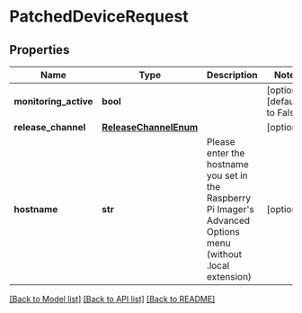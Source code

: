 # PatchedDeviceRequest


## Properties
Name | Type | Description | Notes
------------ | ------------- | ------------- | -------------
**monitoring_active** | **bool** |  | [optional] [default to False]
**release_channel** | [**ReleaseChannelEnum**](ReleaseChannelEnum.md) |  | [optional] 
**hostname** | **str** | Please enter the hostname you set in the Raspberry Pi Imager&#39;s Advanced Options menu (without .local extension) | [optional] 

[[Back to Model list]](../README.md#documentation-for-models) [[Back to API list]](../README.md#documentation-for-api-endpoints) [[Back to README]](../README.md)


